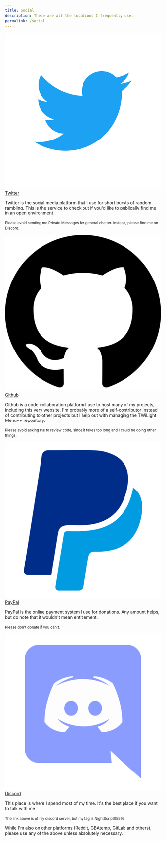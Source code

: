 ```yaml
---
title: Social
description: These are all the locations I frequently use.
permalink: /social
---
```


<div class="row">
	<div class="col-xl-6">
		<div class="card-deck">
			<div class="card">
				<img src="/assets/images/social/twitter.svg" class="card-img-top" alt="Twitter">
				<div class="card-body">
					<a class="h2 card-title" href="https://twitter.com/NightScript">Twitter</a>
					<p class="card-text">Twitter is the social media platform that I use for short bursts of random rambling. This is the service to check out if you'd like to publically find me in an open environment</p>
					<p class="card-text"><small class="text-muted">Please avoid sending me Private Messages for general chatter. Instead, please find me on Discord.</small></p>
				</div>
			</div>
			<div class="card">
				<img src="/assets/images/social/github.svg" class="card-img-top invert" alt="Github">
				<div class="card-body">
					<a class="h2 card-title" href="https://github.com/NightYoshi370">Github</a>
					<p class="card-text">Github is a code collaboration platform I use to host many of my projects, including this very website. I'm probably more of a self-contributor instead of contributing to other projects but I help out with managing the TWiLight Menu++ repository.</p>
					<p class="card-text"><small class="text-muted">Please avoid asking me to review code, since it takes too long and I could be doing other things.</small></p>
				</div>
			</div>
		</div>
	</div>
	<div class="col-xl-6">
		<div class="card-deck">
			<div class="card">
				<img src="/assets/images/social/paypal.svg" class="card-img-top" alt="PayPal">
				<div class="card-body">
					<a class="h2 card-title" href="https://paypal.me/maorninja">PayPal</a>
					<p class="card-text">PayPal is the online payment system I use for donations. Any amount helps, but do note that it wouldn't mean entitlement.</p>
					<p class="card-text"><small class="text-muted">Please don't donate if you can't.</small></p>
				</div>
			</div>
			<div class="card">
				<img src="/assets/images/social/discord.svg" class="card-img-top" alt="Discord">
				<div class="card-body">
					<a class="h2 card-title" href="https://discord.gg/vbYZCRZ">Discord</a>
					<p class="card-text">This place is where I spend most of my time. It's the best place if you want to talk with me</p>
					<p class="card-text"><small class="text-muted">The link above is of my discord server, but my tag is NightScript#5597</small></p>
				</div>
			</div>
		</div>
	</div>
</div>

While I'm also on other platforms (Reddit, GBAtemp, GitLab and others), please use any of the above unless absolutely necessary.
